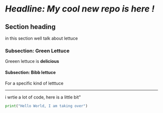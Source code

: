 # *Headline: My cool new repo is here !*
## Section heading
in this section well talk about lettuce

### Subsection: Green Lettuce
Greeen lettuce is **delicious**

#### Subsection: Bibb lettuce 
For a specific kind of letttuce

---


i wrtie a lot of code, here is a little bit"
```python
print("Hello World, I am taking over")
```
